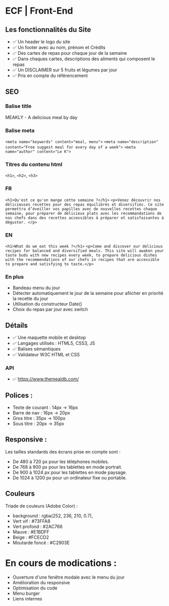 # ECF | Front-End

## Les fonctionnalités du Site
- ✅ Un header le logo du site 
- ✅ Un footer avec au nom, prénom et Crédits 
- ✅ Des cartes de repas pour chaque jour de la semaine 
- ✅ Dans chaques cartes, descriptions des aliments qui composent le repas 
- ✅ Un DISCLAIMER sur 5 fruits et légumes par jour
- ✅ Pris en compte du référencement
## SEO
### Balise title
  MEAKLY - A delicious meal by day
  
### Balise meta
  `<meta name="keywords" content="meal, menu">`
  `<meta name="description" content="Free suggest meal for every day of a week">`
  `<meta name="author" content="Le K">`

### Titres du contenu html
  `<h1>`, `<h2>`, `<h3>`

### FR
  `<h1>Qu'est ce qu'on mange cette semaine ?</h1>`
  `<p>Venez découvrir nos délicieuses recettes pour des repas équilibrés et diversifiés. Ce site permettra d’éveiller vos papilles avec de nouvelles recettes chaque semaine, pour préparer de délicieux plats avec les recommandations de nos chefs dans des recettes accessibles à préparer et satisfaisantes à déguster. </p>`

 ### EN
 `<h1>What do we eat this week ?</h1>`
 `<p>Come and discover our delicious recipes for balanced and diversified meals. This site will awaken your taste buds with new recipes every week, to prepare delicious dishes with the recommendations of our chefs in recipes that are accessible to prepare and satisfying to taste.</p>`
 
### En plus
- Bandeau menu du jour
- Détecter automatiquement le jour de la semaine pour afiicher en priorité la recette du jour
- Utilisation du constructeur Date()
- Choix du repas par jour avec switch

## Détails
- ✅ Une maquette mobile et desktop
- ✅ Langages utilisés : HTML5, CSS3, JS
- ✅ Balises sémantiques
- ✅ Validateur W3C HTML et CSS

### API
- ✅ https://www.themealdb.com/

## Polices :
- Texte de courant : 14px -> 16px
- Barre de nav : 16px -> 20px
- Gros titre : 35px -> 100px
- Sous titre : 20px -> 35px

## Responsive : 
Les tailles standards des écrans prise en compte sont :
- De 480 à 720 px pour les téléphones mobiles.
- De 768 à 900 px pour les tablettes en mode portrait.
- De 900 à 1024 px pour les tablettes en mode paysage.
- De 1024 à 1200 px pour un ordinateur fixe ou portable.

## Couleurs
Triade de couleurs (Adobe Color) :  
- background : rgba(252, 236, 210, 0.7),
- Vert vif : #73FFA8
- Vert profond : #2AC766
- Mauve : #E1BDFF
- Beige : #FCECD2
- Moutarde foncé : #C2903E

# En cours de modications : 
- Ouverture d'une fenêtre modale avec le menu du jour
- Amélioration du responsive
- Optimisation du code
- Menu burger
- Liens internes


